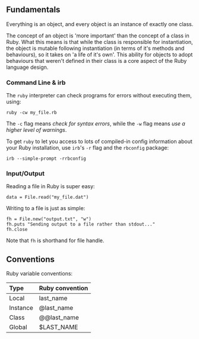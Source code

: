 ## Fundamentals ##

Everything is an object, and every object is an instance of exactly one class.

The concept of an object is 'more important' than the concept of a class in
Ruby. What this means is that while the class is responsible for instantiation,
the object is mutable following instantiation (in terms of it's methods and 
behaviours), so it takes on 'a life of it's own'. This ability for objects to
adopt behaviours that weren't defined in their class is a core aspect of the
Ruby language design.

### Command Line & irb ###
The `ruby` interpreter can check programs for errors without executing them,
using:
```
ruby -cw my_file.rb
```
The `-c` flag means *check for syntax errors*, while the `-w` flag means *use
a higher level of warnings*.

To get `ruby` to let you access to lots of compiled-in config information
about your Ruby installation, use `irb`'s `-r` flag and the `rbconfig` package:
```
irb --simple-prompt -rrbconfig
```


### Input/Output ###
Reading a file in Ruby is super easy:
```
data = File.read("my_file.dat")
```
Writing to a file is just as simple:
```
fh = File.new("output.txt", "w")
fh.puts "Sending output to a file rather than stdout..."
fh.close
```
Note that `fh` is shorthand for file handle.



## Conventions ##
Ruby variable conventions:

| Type     | Ruby convention |
| :--------|:----------------|
| Local    | last_name       |
| Instance | @last_name      |
| Class    | @@last_name     |
| Global   | $LAST_NAME      |

